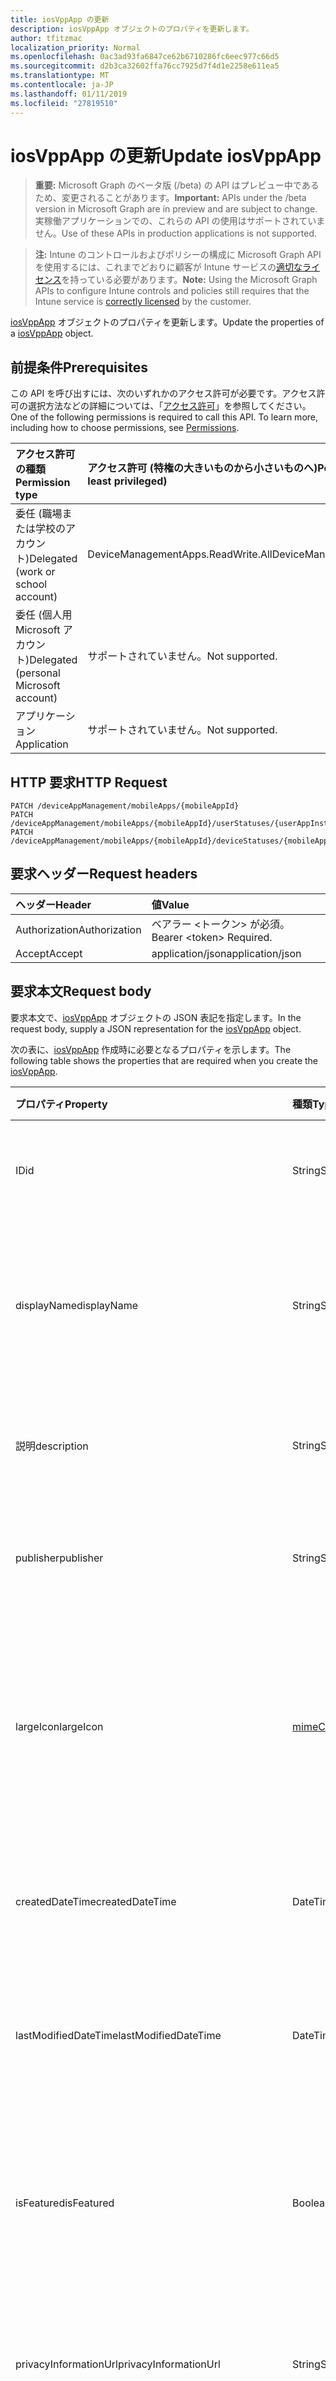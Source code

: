 ```yaml
---
title: iosVppApp の更新
description: iosVppApp オブジェクトのプロパティを更新します。
author: tfitzmac
localization_priority: Normal
ms.openlocfilehash: 0ac3ad93fa6847ce62b6710286fc6eec977c66d5
ms.sourcegitcommit: d2b3ca32602ffa76cc7925d7f4d1e2258e611ea5
ms.translationtype: MT
ms.contentlocale: ja-JP
ms.lasthandoff: 01/11/2019
ms.locfileid: "27819510"
---
```

# <a name="update-iosvppapp"></a><span data-ttu-id="b4b30-103">iosVppApp の更新</span><span class="sxs-lookup"><span data-stu-id="b4b30-103">Update iosVppApp</span></span>

> <span data-ttu-id="b4b30-104">**重要:** Microsoft Graph のベータ版 (/beta) の API はプレビュー中であるため、変更されることがあります。</span><span class="sxs-lookup"><span data-stu-id="b4b30-104">**Important:** APIs under the /beta version in Microsoft Graph are in preview and are subject to change.</span></span> <span data-ttu-id="b4b30-105">実稼働アプリケーションでの、これらの API の使用はサポートされていません。</span><span class="sxs-lookup"><span data-stu-id="b4b30-105">Use of these APIs in production applications is not supported.</span></span>

> <span data-ttu-id="b4b30-106">**注:** Intune のコントロールおよびポリシーの構成に Microsoft Graph API を使用するには、これまでどおりに顧客が Intune サービスの[適切なライセンス](https://go.microsoft.com/fwlink/?linkid=839381)を持っている必要があります。</span><span class="sxs-lookup"><span data-stu-id="b4b30-106">**Note:** Using the Microsoft Graph APIs to configure Intune controls and policies still requires that the Intune service is [correctly licensed](https://go.microsoft.com/fwlink/?linkid=839381) by the customer.</span></span>

<span data-ttu-id="b4b30-107">[iosVppApp](../resources/intune-apps-iosvppapp.md) オブジェクトのプロパティを更新します。</span><span class="sxs-lookup"><span data-stu-id="b4b30-107">Update the properties of a [iosVppApp](../resources/intune-apps-iosvppapp.md) object.</span></span>
## <a name="prerequisites"></a><span data-ttu-id="b4b30-108">前提条件</span><span class="sxs-lookup"><span data-stu-id="b4b30-108">Prerequisites</span></span>
<span data-ttu-id="b4b30-p102">この API を呼び出すには、次のいずれかのアクセス許可が必要です。アクセス許可の選択方法などの詳細については、「[アクセス許可](/graph/permissions-reference)」を参照してください。</span><span class="sxs-lookup"><span data-stu-id="b4b30-p102">One of the following permissions is required to call this API. To learn more, including how to choose permissions, see [Permissions](/graph/permissions-reference).</span></span>

|<span data-ttu-id="b4b30-111">アクセス許可の種類</span><span class="sxs-lookup"><span data-stu-id="b4b30-111">Permission type</span></span>|<span data-ttu-id="b4b30-112">アクセス許可 (特権の大きいものから小さいものへ)</span><span class="sxs-lookup"><span data-stu-id="b4b30-112">Permissions (from most to least privileged)</span></span>|
|:---|:---|
|<span data-ttu-id="b4b30-113">委任 (職場または学校のアカウント)</span><span class="sxs-lookup"><span data-stu-id="b4b30-113">Delegated (work or school account)</span></span>|<span data-ttu-id="b4b30-114">DeviceManagementApps.ReadWrite.All</span><span class="sxs-lookup"><span data-stu-id="b4b30-114">DeviceManagementApps.ReadWrite.All</span></span>|
|<span data-ttu-id="b4b30-115">委任 (個人用 Microsoft アカウント)</span><span class="sxs-lookup"><span data-stu-id="b4b30-115">Delegated (personal Microsoft account)</span></span>|<span data-ttu-id="b4b30-116">サポートされていません。</span><span class="sxs-lookup"><span data-stu-id="b4b30-116">Not supported.</span></span>|
|<span data-ttu-id="b4b30-117">アプリケーション</span><span class="sxs-lookup"><span data-stu-id="b4b30-117">Application</span></span>|<span data-ttu-id="b4b30-118">サポートされていません。</span><span class="sxs-lookup"><span data-stu-id="b4b30-118">Not supported.</span></span>|

## <a name="http-request"></a><span data-ttu-id="b4b30-119">HTTP 要求</span><span class="sxs-lookup"><span data-stu-id="b4b30-119">HTTP Request</span></span>
<!-- {
  "blockType": "ignored"
}
-->
``` http
PATCH /deviceAppManagement/mobileApps/{mobileAppId}
PATCH /deviceAppManagement/mobileApps/{mobileAppId}/userStatuses/{userAppInstallStatusId}/app
PATCH /deviceAppManagement/mobileApps/{mobileAppId}/deviceStatuses/{mobileAppInstallStatusId}/app
```

## <a name="request-headers"></a><span data-ttu-id="b4b30-120">要求ヘッダー</span><span class="sxs-lookup"><span data-stu-id="b4b30-120">Request headers</span></span>
|<span data-ttu-id="b4b30-121">ヘッダー</span><span class="sxs-lookup"><span data-stu-id="b4b30-121">Header</span></span>|<span data-ttu-id="b4b30-122">値</span><span class="sxs-lookup"><span data-stu-id="b4b30-122">Value</span></span>|
|:---|:---|
|<span data-ttu-id="b4b30-123">Authorization</span><span class="sxs-lookup"><span data-stu-id="b4b30-123">Authorization</span></span>|<span data-ttu-id="b4b30-124">ベアラー &lt;トークン&gt; が必須。</span><span class="sxs-lookup"><span data-stu-id="b4b30-124">Bearer &lt;token&gt; Required.</span></span>|
|<span data-ttu-id="b4b30-125">Accept</span><span class="sxs-lookup"><span data-stu-id="b4b30-125">Accept</span></span>|<span data-ttu-id="b4b30-126">application/json</span><span class="sxs-lookup"><span data-stu-id="b4b30-126">application/json</span></span>|

## <a name="request-body"></a><span data-ttu-id="b4b30-127">要求本文</span><span class="sxs-lookup"><span data-stu-id="b4b30-127">Request body</span></span>
<span data-ttu-id="b4b30-128">要求本文で、[iosVppApp](../resources/intune-apps-iosvppapp.md) オブジェクトの JSON 表記を指定します。</span><span class="sxs-lookup"><span data-stu-id="b4b30-128">In the request body, supply a JSON representation for the [iosVppApp](../resources/intune-apps-iosvppapp.md) object.</span></span>

<span data-ttu-id="b4b30-129">次の表に、[iosVppApp](../resources/intune-apps-iosvppapp.md) 作成時に必要となるプロパティを示します。</span><span class="sxs-lookup"><span data-stu-id="b4b30-129">The following table shows the properties that are required when you create the [iosVppApp](../resources/intune-apps-iosvppapp.md).</span></span>

|<span data-ttu-id="b4b30-130">プロパティ</span><span class="sxs-lookup"><span data-stu-id="b4b30-130">Property</span></span>|<span data-ttu-id="b4b30-131">種類</span><span class="sxs-lookup"><span data-stu-id="b4b30-131">Type</span></span>|<span data-ttu-id="b4b30-132">説明</span><span class="sxs-lookup"><span data-stu-id="b4b30-132">Description</span></span>|
|:---|:---|:---|
|<span data-ttu-id="b4b30-133">ID</span><span class="sxs-lookup"><span data-stu-id="b4b30-133">id</span></span>|<span data-ttu-id="b4b30-134">String</span><span class="sxs-lookup"><span data-stu-id="b4b30-134">String</span></span>|<span data-ttu-id="b4b30-135">エンティティのキー。</span><span class="sxs-lookup"><span data-stu-id="b4b30-135">Key of the entity.</span></span> <span data-ttu-id="b4b30-136">[mobileApp](../resources/intune-apps-mobileapp.md) から継承します</span><span class="sxs-lookup"><span data-stu-id="b4b30-136">Inherited from [mobileApp](../resources/intune-apps-mobileapp.md)</span></span>|
|<span data-ttu-id="b4b30-137">displayName</span><span class="sxs-lookup"><span data-stu-id="b4b30-137">displayName</span></span>|<span data-ttu-id="b4b30-138">String</span><span class="sxs-lookup"><span data-stu-id="b4b30-138">String</span></span>|<span data-ttu-id="b4b30-139">管理者が提供またはインポートしたアプリのタイトル。</span><span class="sxs-lookup"><span data-stu-id="b4b30-139">The admin provided or imported title of the app.</span></span> <span data-ttu-id="b4b30-140">[mobileApp](../resources/intune-apps-mobileapp.md) から継承します</span><span class="sxs-lookup"><span data-stu-id="b4b30-140">Inherited from [mobileApp](../resources/intune-apps-mobileapp.md)</span></span>|
|<span data-ttu-id="b4b30-141">説明</span><span class="sxs-lookup"><span data-stu-id="b4b30-141">description</span></span>|<span data-ttu-id="b4b30-142">String</span><span class="sxs-lookup"><span data-stu-id="b4b30-142">String</span></span>|<span data-ttu-id="b4b30-143">アプリの説明。</span><span class="sxs-lookup"><span data-stu-id="b4b30-143">The description of the app.</span></span> <span data-ttu-id="b4b30-144">[mobileApp](../resources/intune-apps-mobileapp.md) から継承します</span><span class="sxs-lookup"><span data-stu-id="b4b30-144">Inherited from [mobileApp](../resources/intune-apps-mobileapp.md)</span></span>|
|<span data-ttu-id="b4b30-145">publisher</span><span class="sxs-lookup"><span data-stu-id="b4b30-145">publisher</span></span>|<span data-ttu-id="b4b30-146">String</span><span class="sxs-lookup"><span data-stu-id="b4b30-146">String</span></span>|<span data-ttu-id="b4b30-147">アプリの発行元。</span><span class="sxs-lookup"><span data-stu-id="b4b30-147">The publisher of the app.</span></span> <span data-ttu-id="b4b30-148">[mobileApp](../resources/intune-apps-mobileapp.md) から継承します</span><span class="sxs-lookup"><span data-stu-id="b4b30-148">Inherited from [mobileApp](../resources/intune-apps-mobileapp.md)</span></span>|
|<span data-ttu-id="b4b30-149">largeIcon</span><span class="sxs-lookup"><span data-stu-id="b4b30-149">largeIcon</span></span>|[<span data-ttu-id="b4b30-150">mimeContent</span><span class="sxs-lookup"><span data-stu-id="b4b30-150">mimeContent</span></span>](../resources/intune-shared-mimecontent.md)|<span data-ttu-id="b4b30-151">アプリの詳細に表示され、アイコンのアップロードに使用される大きなアイコン。</span><span class="sxs-lookup"><span data-stu-id="b4b30-151">The large icon, to be displayed in the app details and used for upload of the icon.</span></span> <span data-ttu-id="b4b30-152">[mobileApp](../resources/intune-apps-mobileapp.md) から継承します</span><span class="sxs-lookup"><span data-stu-id="b4b30-152">Inherited from [mobileApp](../resources/intune-apps-mobileapp.md)</span></span>|
|<span data-ttu-id="b4b30-153">createdDateTime</span><span class="sxs-lookup"><span data-stu-id="b4b30-153">createdDateTime</span></span>|<span data-ttu-id="b4b30-154">DateTimeOffset</span><span class="sxs-lookup"><span data-stu-id="b4b30-154">DateTimeOffset</span></span>|<span data-ttu-id="b4b30-155">アプリが作成された日時。</span><span class="sxs-lookup"><span data-stu-id="b4b30-155">The date and time the app was created.</span></span> <span data-ttu-id="b4b30-156">[mobileApp](../resources/intune-apps-mobileapp.md) から継承します</span><span class="sxs-lookup"><span data-stu-id="b4b30-156">Inherited from [mobileApp](../resources/intune-apps-mobileapp.md)</span></span>|
|<span data-ttu-id="b4b30-157">lastModifiedDateTime</span><span class="sxs-lookup"><span data-stu-id="b4b30-157">lastModifiedDateTime</span></span>|<span data-ttu-id="b4b30-158">DateTimeOffset</span><span class="sxs-lookup"><span data-stu-id="b4b30-158">DateTimeOffset</span></span>|<span data-ttu-id="b4b30-159">アプリが最後に変更された日時。</span><span class="sxs-lookup"><span data-stu-id="b4b30-159">The date and time the app was last modified.</span></span> <span data-ttu-id="b4b30-160">[mobileApp](../resources/intune-apps-mobileapp.md) から継承します</span><span class="sxs-lookup"><span data-stu-id="b4b30-160">Inherited from [mobileApp](../resources/intune-apps-mobileapp.md)</span></span>|
|<span data-ttu-id="b4b30-161">isFeatured</span><span class="sxs-lookup"><span data-stu-id="b4b30-161">isFeatured</span></span>|<span data-ttu-id="b4b30-162">Boolean</span><span class="sxs-lookup"><span data-stu-id="b4b30-162">Boolean</span></span>|<span data-ttu-id="b4b30-163">アプリが管理者のおすすめとしてマークされたかどうかを示す値。[mobileApp](../resources/intune-apps-mobileapp.md) から継承します</span><span class="sxs-lookup"><span data-stu-id="b4b30-163">The value indicating whether the app is marked as featured by the admin. Inherited from [mobileApp](../resources/intune-apps-mobileapp.md)</span></span>|
|<span data-ttu-id="b4b30-164">privacyInformationUrl</span><span class="sxs-lookup"><span data-stu-id="b4b30-164">privacyInformationUrl</span></span>|<span data-ttu-id="b4b30-165">String</span><span class="sxs-lookup"><span data-stu-id="b4b30-165">String</span></span>|<span data-ttu-id="b4b30-166">プライバシーに関する声明の URL。</span><span class="sxs-lookup"><span data-stu-id="b4b30-166">The privacy statement Url.</span></span> <span data-ttu-id="b4b30-167">[mobileApp](../resources/intune-apps-mobileapp.md) から継承します</span><span class="sxs-lookup"><span data-stu-id="b4b30-167">Inherited from [mobileApp](../resources/intune-apps-mobileapp.md)</span></span>|
|<span data-ttu-id="b4b30-168">informationUrl</span><span class="sxs-lookup"><span data-stu-id="b4b30-168">informationUrl</span></span>|<span data-ttu-id="b4b30-169">String</span><span class="sxs-lookup"><span data-stu-id="b4b30-169">String</span></span>|<span data-ttu-id="b4b30-170">詳細情報の URL。</span><span class="sxs-lookup"><span data-stu-id="b4b30-170">The more information Url.</span></span> <span data-ttu-id="b4b30-171">[mobileApp](../resources/intune-apps-mobileapp.md) から継承します</span><span class="sxs-lookup"><span data-stu-id="b4b30-171">Inherited from [mobileApp](../resources/intune-apps-mobileapp.md)</span></span>|
|<span data-ttu-id="b4b30-172">owner</span><span class="sxs-lookup"><span data-stu-id="b4b30-172">owner</span></span>|<span data-ttu-id="b4b30-173">String</span><span class="sxs-lookup"><span data-stu-id="b4b30-173">String</span></span>|<span data-ttu-id="b4b30-174">アプリの所有者。</span><span class="sxs-lookup"><span data-stu-id="b4b30-174">The owner of the app.</span></span> <span data-ttu-id="b4b30-175">[mobileApp](../resources/intune-apps-mobileapp.md) から継承します</span><span class="sxs-lookup"><span data-stu-id="b4b30-175">Inherited from [mobileApp](../resources/intune-apps-mobileapp.md)</span></span>|
|<span data-ttu-id="b4b30-176">developer</span><span class="sxs-lookup"><span data-stu-id="b4b30-176">developer</span></span>|<span data-ttu-id="b4b30-177">String</span><span class="sxs-lookup"><span data-stu-id="b4b30-177">String</span></span>|<span data-ttu-id="b4b30-178">アプリの開発者。</span><span class="sxs-lookup"><span data-stu-id="b4b30-178">The developer of the app.</span></span> <span data-ttu-id="b4b30-179">[mobileApp](../resources/intune-apps-mobileapp.md) から継承します</span><span class="sxs-lookup"><span data-stu-id="b4b30-179">Inherited from [mobileApp](../resources/intune-apps-mobileapp.md)</span></span>|
|<span data-ttu-id="b4b30-180">notes</span><span class="sxs-lookup"><span data-stu-id="b4b30-180">notes</span></span>|<span data-ttu-id="b4b30-181">String</span><span class="sxs-lookup"><span data-stu-id="b4b30-181">String</span></span>|<span data-ttu-id="b4b30-182">アプリ用のメモ。</span><span class="sxs-lookup"><span data-stu-id="b4b30-182">Notes for the app.</span></span> <span data-ttu-id="b4b30-183">[mobileApp](../resources/intune-apps-mobileapp.md) から継承します</span><span class="sxs-lookup"><span data-stu-id="b4b30-183">Inherited from [mobileApp](../resources/intune-apps-mobileapp.md)</span></span>|
|<span data-ttu-id="b4b30-184">uploadState</span><span class="sxs-lookup"><span data-stu-id="b4b30-184">uploadState</span></span>|<span data-ttu-id="b4b30-185">Int32</span><span class="sxs-lookup"><span data-stu-id="b4b30-185">Int32</span></span>|<span data-ttu-id="b4b30-186">アップロードの状態です。</span><span class="sxs-lookup"><span data-stu-id="b4b30-186">The upload state.</span></span> <span data-ttu-id="b4b30-187">[mobileApp](../resources/intune-apps-mobileapp.md) から継承します</span><span class="sxs-lookup"><span data-stu-id="b4b30-187">Inherited from [mobileApp](../resources/intune-apps-mobileapp.md)</span></span>|
|<span data-ttu-id="b4b30-188">publishingState</span><span class="sxs-lookup"><span data-stu-id="b4b30-188">publishingState</span></span>|[<span data-ttu-id="b4b30-189">mobileAppPublishingState</span><span class="sxs-lookup"><span data-stu-id="b4b30-189">mobileAppPublishingState</span></span>](../resources/intune-apps-mobileapppublishingstate.md)|<span data-ttu-id="b4b30-190">アプリの発行の状態。</span><span class="sxs-lookup"><span data-stu-id="b4b30-190">The publishing state for the app.</span></span> <span data-ttu-id="b4b30-191">アプリが発行されていない限り、アプリを割り当てることができません。</span><span class="sxs-lookup"><span data-stu-id="b4b30-191">The app cannot be assigned unless the app is published.</span></span> <span data-ttu-id="b4b30-192">[MobileApp](../resources/intune-apps-mobileapp.md)から継承されます。</span><span class="sxs-lookup"><span data-stu-id="b4b30-192">Inherited from [mobileApp](../resources/intune-apps-mobileapp.md).</span></span> <span data-ttu-id="b4b30-193">可能な値は、`notPublished`、`processing`、`published` です。</span><span class="sxs-lookup"><span data-stu-id="b4b30-193">Possible values are: `notPublished`, `processing`, `published`.</span></span>|
|<span data-ttu-id="b4b30-194">usedLicenseCount</span><span class="sxs-lookup"><span data-stu-id="b4b30-194">usedLicenseCount</span></span>|<span data-ttu-id="b4b30-195">Int32</span><span class="sxs-lookup"><span data-stu-id="b4b30-195">Int32</span></span>|<span data-ttu-id="b4b30-196">使用中の VPP ライセンスの数。</span><span class="sxs-lookup"><span data-stu-id="b4b30-196">The number of VPP licenses in use.</span></span>|
|<span data-ttu-id="b4b30-197">totalLicenseCount</span><span class="sxs-lookup"><span data-stu-id="b4b30-197">totalLicenseCount</span></span>|<span data-ttu-id="b4b30-198">Int32</span><span class="sxs-lookup"><span data-stu-id="b4b30-198">Int32</span></span>|<span data-ttu-id="b4b30-199">VPP ライセンスの総数。</span><span class="sxs-lookup"><span data-stu-id="b4b30-199">The total number of VPP licenses.</span></span>|
|<span data-ttu-id="b4b30-200">releaseDateTime</span><span class="sxs-lookup"><span data-stu-id="b4b30-200">releaseDateTime</span></span>|<span data-ttu-id="b4b30-201">DateTimeOffset</span><span class="sxs-lookup"><span data-stu-id="b4b30-201">DateTimeOffset</span></span>|<span data-ttu-id="b4b30-202">VPP アプリケーションのリリースの日時。</span><span class="sxs-lookup"><span data-stu-id="b4b30-202">The VPP application release date and time.</span></span>|
|<span data-ttu-id="b4b30-203">appStoreUrl</span><span class="sxs-lookup"><span data-stu-id="b4b30-203">appStoreUrl</span></span>|<span data-ttu-id="b4b30-204">String</span><span class="sxs-lookup"><span data-stu-id="b4b30-204">String</span></span>|<span data-ttu-id="b4b30-205">ストアの URL。</span><span class="sxs-lookup"><span data-stu-id="b4b30-205">The store URL.</span></span>|
|<span data-ttu-id="b4b30-206">licensingType</span><span class="sxs-lookup"><span data-stu-id="b4b30-206">licensingType</span></span>|[<span data-ttu-id="b4b30-207">vppLicensingType</span><span class="sxs-lookup"><span data-stu-id="b4b30-207">vppLicensingType</span></span>](../resources/intune-apps-vpplicensingtype.md)|<span data-ttu-id="b4b30-208">サポートされているライセンスの種類。</span><span class="sxs-lookup"><span data-stu-id="b4b30-208">The supported License Type.</span></span>|
|<span data-ttu-id="b4b30-209">applicableDeviceType</span><span class="sxs-lookup"><span data-stu-id="b4b30-209">applicableDeviceType</span></span>|[<span data-ttu-id="b4b30-210">iosDeviceType</span><span class="sxs-lookup"><span data-stu-id="b4b30-210">iosDeviceType</span></span>](../resources/intune-apps-iosdevicetype.md)|<span data-ttu-id="b4b30-211">該当する iOS デバイスの種類。</span><span class="sxs-lookup"><span data-stu-id="b4b30-211">The applicable iOS Device Type.</span></span>|
|<span data-ttu-id="b4b30-212">vppTokenOrganizationName</span><span class="sxs-lookup"><span data-stu-id="b4b30-212">vppTokenOrganizationName</span></span>|<span data-ttu-id="b4b30-213">String</span><span class="sxs-lookup"><span data-stu-id="b4b30-213">String</span></span>|<span data-ttu-id="b4b30-214">Apple Volume Purchase Program のトークンに関連付けられている組織</span><span class="sxs-lookup"><span data-stu-id="b4b30-214">The organization associated with the Apple Volume Purchase Program Token</span></span>|
|<span data-ttu-id="b4b30-215">vppTokenAccountType</span><span class="sxs-lookup"><span data-stu-id="b4b30-215">vppTokenAccountType</span></span>|[<span data-ttu-id="b4b30-216">vppTokenAccountType</span><span class="sxs-lookup"><span data-stu-id="b4b30-216">vppTokenAccountType</span></span>](../resources/intune-shared-vpptokenaccounttype.md)|<span data-ttu-id="b4b30-217">特定の Apple Volume Purchase Program のトークンが関連付けられている、ボリューム購入プログラムの種類。</span><span class="sxs-lookup"><span data-stu-id="b4b30-217">The type of volume purchase program which the given Apple Volume Purchase Program Token is associated with.</span></span> <span data-ttu-id="b4b30-218">可能な値は、`business`、`education` です。</span><span class="sxs-lookup"><span data-stu-id="b4b30-218">Possible values are: `business`, `education`.</span></span> <span data-ttu-id="b4b30-219">可能な値は、`business`、`education` です。</span><span class="sxs-lookup"><span data-stu-id="b4b30-219">Possible values are: `business`, `education`.</span></span>|
|<span data-ttu-id="b4b30-220">vppTokenAppleId</span><span class="sxs-lookup"><span data-stu-id="b4b30-220">vppTokenAppleId</span></span>|<span data-ttu-id="b4b30-221">String</span><span class="sxs-lookup"><span data-stu-id="b4b30-221">String</span></span>|<span data-ttu-id="b4b30-222">特定の Apple ボリューム購入プログラムのトークンに関連付けられている Apple ID。</span><span class="sxs-lookup"><span data-stu-id="b4b30-222">The Apple Id associated with the given Apple Volume Purchase Program Token.</span></span>|
|<span data-ttu-id="b4b30-223">bundleId</span><span class="sxs-lookup"><span data-stu-id="b4b30-223">bundleId</span></span>|<span data-ttu-id="b4b30-224">String</span><span class="sxs-lookup"><span data-stu-id="b4b30-224">String</span></span>|<span data-ttu-id="b4b30-225">ID 名。</span><span class="sxs-lookup"><span data-stu-id="b4b30-225">The Identity Name.</span></span>|
|<span data-ttu-id="b4b30-226">vppTokenId</span><span class="sxs-lookup"><span data-stu-id="b4b30-226">vppTokenId</span></span>|<span data-ttu-id="b4b30-227">String</span><span class="sxs-lookup"><span data-stu-id="b4b30-227">String</span></span>|<span data-ttu-id="b4b30-228">このアプリケーションに関連付けられている VPP トークンの識別子です。</span><span class="sxs-lookup"><span data-stu-id="b4b30-228">Identifier of the VPP token associated with this app.</span></span>|
|<span data-ttu-id="b4b30-229">revokeLicenseActionResults</span><span class="sxs-lookup"><span data-stu-id="b4b30-229">revokeLicenseActionResults</span></span>|<span data-ttu-id="b4b30-230">[iosVppAppRevokeLicensesActionResult](../resources/intune-apps-iosvppapprevokelicensesactionresult.md)コレクション</span><span class="sxs-lookup"><span data-stu-id="b4b30-230">[iosVppAppRevokeLicensesActionResult](../resources/intune-apps-iosvppapprevokelicensesactionresult.md) collection</span></span>|<span data-ttu-id="b4b30-231">結果は、このアプリケーションについてのライセンスを失効します。</span><span class="sxs-lookup"><span data-stu-id="b4b30-231">Results of revoke license actions on this app.</span></span>|



## <a name="response"></a><span data-ttu-id="b4b30-232">応答</span><span class="sxs-lookup"><span data-stu-id="b4b30-232">Response</span></span>
<span data-ttu-id="b4b30-233">成功した場合、このメソッドは `200 OK` 応答コードと、更新された [iosVppApp](../resources/intune-apps-iosvppapp.md) オブジェクトを応答本文で返します。</span><span class="sxs-lookup"><span data-stu-id="b4b30-233">If successful, this method returns a `200 OK` response code and an updated [iosVppApp](../resources/intune-apps-iosvppapp.md) object in the response body.</span></span>

## <a name="example"></a><span data-ttu-id="b4b30-234">例</span><span class="sxs-lookup"><span data-stu-id="b4b30-234">Example</span></span>
### <a name="request"></a><span data-ttu-id="b4b30-235">要求</span><span class="sxs-lookup"><span data-stu-id="b4b30-235">Request</span></span>
<span data-ttu-id="b4b30-236">以下は、要求の例です。</span><span class="sxs-lookup"><span data-stu-id="b4b30-236">Here is an example of the request.</span></span>
``` http
PATCH https://graph.microsoft.com/beta/deviceAppManagement/mobileApps/{mobileAppId}
Content-type: application/json
Content-length: 1903

{
  "displayName": "Display Name value",
  "description": "Description value",
  "publisher": "Publisher value",
  "largeIcon": {
    "@odata.type": "microsoft.graph.mimeContent",
    "type": "Type value",
    "value": "dmFsdWU="
  },
  "lastModifiedDateTime": "2017-01-01T00:00:35.1329464-08:00",
  "isFeatured": true,
  "privacyInformationUrl": "https://example.com/privacyInformationUrl/",
  "informationUrl": "https://example.com/informationUrl/",
  "owner": "Owner value",
  "developer": "Developer value",
  "notes": "Notes value",
  "uploadState": 11,
  "publishingState": "processing",
  "usedLicenseCount": 0,
  "totalLicenseCount": 1,
  "releaseDateTime": "2017-01-01T00:01:34.7470482-08:00",
  "appStoreUrl": "https://example.com/appStoreUrl/",
  "licensingType": {
    "@odata.type": "microsoft.graph.vppLicensingType",
    "supportUserLicensing": true,
    "supportDeviceLicensing": true,
    "supportsUserLicensing": true,
    "supportsDeviceLicensing": true
  },
  "applicableDeviceType": {
    "@odata.type": "microsoft.graph.iosDeviceType",
    "iPad": true,
    "iPhoneAndIPod": true
  },
  "vppTokenOrganizationName": "Vpp Token Organization Name value",
  "vppTokenAccountType": "education",
  "vppTokenAppleId": "Vpp Token Apple Id value",
  "bundleId": "Bundle Id value",
  "vppTokenId": "Vpp Token Id value",
  "revokeLicenseActionResults": [
    {
      "@odata.type": "microsoft.graph.iosVppAppRevokeLicensesActionResult",
      "userId": "User Id value",
      "managedDeviceId": "Managed Device Id value",
      "totalLicensesCount": 2,
      "failedLicensesCount": 3,
      "actionFailureReason": "appleFailure",
      "actionName": "Action Name value",
      "actionState": "pending",
      "startDateTime": "2016-12-31T23:58:46.7156189-08:00",
      "lastUpdatedDateTime": "2017-01-01T00:00:56.8321556-08:00"
    }
  ]
}
```

### <a name="response"></a><span data-ttu-id="b4b30-237">応答</span><span class="sxs-lookup"><span data-stu-id="b4b30-237">Response</span></span>
<span data-ttu-id="b4b30-p118">以下は、応答の例です。注:簡潔にするために、ここに示す応答オブジェクトは切り詰められている場合があります。すべてのプロパティは実際の呼び出しから返されます。</span><span class="sxs-lookup"><span data-stu-id="b4b30-p118">Here is an example of the response. Note: The response object shown here may be truncated for brevity. All of the properties will be returned from an actual call.</span></span>
``` http
HTTP/1.1 200 OK
Content-Type: application/json
Content-Length: 2059

{
  "@odata.type": "#microsoft.graph.iosVppApp",
  "id": "a0ac9b6f-9b6f-a0ac-6f9b-aca06f9baca0",
  "displayName": "Display Name value",
  "description": "Description value",
  "publisher": "Publisher value",
  "largeIcon": {
    "@odata.type": "microsoft.graph.mimeContent",
    "type": "Type value",
    "value": "dmFsdWU="
  },
  "createdDateTime": "2017-01-01T00:02:43.5775965-08:00",
  "lastModifiedDateTime": "2017-01-01T00:00:35.1329464-08:00",
  "isFeatured": true,
  "privacyInformationUrl": "https://example.com/privacyInformationUrl/",
  "informationUrl": "https://example.com/informationUrl/",
  "owner": "Owner value",
  "developer": "Developer value",
  "notes": "Notes value",
  "uploadState": 11,
  "publishingState": "processing",
  "usedLicenseCount": 0,
  "totalLicenseCount": 1,
  "releaseDateTime": "2017-01-01T00:01:34.7470482-08:00",
  "appStoreUrl": "https://example.com/appStoreUrl/",
  "licensingType": {
    "@odata.type": "microsoft.graph.vppLicensingType",
    "supportUserLicensing": true,
    "supportDeviceLicensing": true,
    "supportsUserLicensing": true,
    "supportsDeviceLicensing": true
  },
  "applicableDeviceType": {
    "@odata.type": "microsoft.graph.iosDeviceType",
    "iPad": true,
    "iPhoneAndIPod": true
  },
  "vppTokenOrganizationName": "Vpp Token Organization Name value",
  "vppTokenAccountType": "education",
  "vppTokenAppleId": "Vpp Token Apple Id value",
  "bundleId": "Bundle Id value",
  "vppTokenId": "Vpp Token Id value",
  "revokeLicenseActionResults": [
    {
      "@odata.type": "microsoft.graph.iosVppAppRevokeLicensesActionResult",
      "userId": "User Id value",
      "managedDeviceId": "Managed Device Id value",
      "totalLicensesCount": 2,
      "failedLicensesCount": 3,
      "actionFailureReason": "appleFailure",
      "actionName": "Action Name value",
      "actionState": "pending",
      "startDateTime": "2016-12-31T23:58:46.7156189-08:00",
      "lastUpdatedDateTime": "2017-01-01T00:00:56.8321556-08:00"
    }
  ]
}
```





